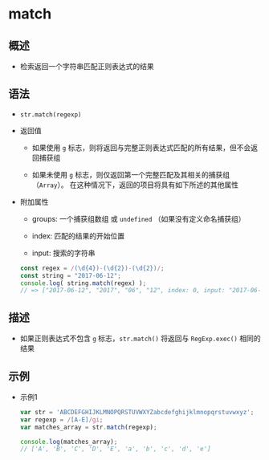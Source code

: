 # match

## 概述

  - 检索返回一个字符串匹配正则表达式的结果

## 语法

  - `str.match(regexp)`

  - 返回值

      - 如果使用 `g` 标志，则将返回与完整正则表达式匹配的所有结果，但不会返回捕获组

      - 如果未使用 `g` 标志，则仅返回第一个完整匹配及其相关的捕获组（`Array`）。 在这种情况下，返回的项目将具有如下所述的其他属性

  - 附加属性

      - groups: 一个捕获组数组 或 `undefined` （如果没有定义命名捕获组）

      - index: 匹配的结果的开始位置

      - input: 搜索的字符串

    ```javascript
    const regex = /(\d{4})-(\d{2})-(\d{2})/;
    const string = "2017-06-12";
    console.log( string.match(regex) );
    // => ["2017-06-12", "2017", "06", "12", index: 0, input: "2017-06-12"]
    ```

## 描述

  - 如果正则表达式不包含 `g` 标志，`str.match()` 将返回与 `RegExp.exec()` 相同的结果

## 示例

  - 示例1

    ```javascript
    var str = 'ABCDEFGHIJKLMNOPQRSTUVWXYZabcdefghijklmnopqrstuvwxyz';
    var regexp = /[A-E]/gi;
    var matches_array = str.match(regexp);

    console.log(matches_array);
    // ['A', 'B', 'C', 'D', 'E', 'a', 'b', 'c', 'd', 'e']
    ```
